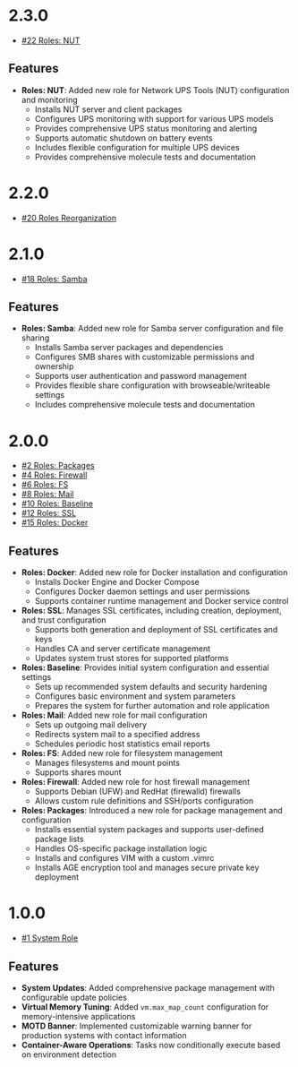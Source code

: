 # 2.3.0

* [#22 Roles: NUT](https://github.com/Scalified/ansible-setup-collection/issues/22)

## Features

- **Roles: NUT**: Added new role for Network UPS Tools (NUT) configuration and monitoring
    - Installs NUT server and client packages
    - Configures UPS monitoring with support for various UPS models
    - Provides comprehensive UPS status monitoring and alerting
    - Supports automatic shutdown on battery events
    - Includes flexible configuration for multiple UPS devices
    - Provides comprehensive molecule tests and documentation

# 2.2.0

* [#20 Roles Reorganization](https://github.com/Scalified/ansible-setup-collection/pull/21)

# 2.1.0

* [#18 Roles: Samba](https://github.com/Scalified/ansible-setup-collection/issues/18)

## Features

- **Roles: Samba**: Added new role for Samba server configuration and file sharing
    - Installs Samba server packages and dependencies
    - Configures SMB shares with customizable permissions and ownership
    - Supports user authentication and password management
    - Provides flexible share configuration with browseable/writeable settings
    - Includes comprehensive molecule tests and documentation


# 2.0.0

* [#2 Roles: Packages](https://github.com/Scalified/ansible-setup-collection/issues/2)
* [#4 Roles: Firewall](https://github.com/Scalified/ansible-setup-collection/issues/4)
* [#6 Roles: FS](https://github.com/Scalified/ansible-setup-collection/issues/6)
* [#8 Roles: Mail](https://github.com/Scalified/ansible-setup-collection/issues/8)
* [#10 Roles: Baseline](https://github.com/Scalified/ansible-setup-collection/issues/10)
* [#12 Roles: SSL](https://github.com/Scalified/ansible-setup-collection/issues/12)
* [#15 Roles: Docker](https://github.com/Scalified/ansible-setup-collection/issues/15)

## Features

- **Roles: Docker**: Added new role for Docker installation and configuration
    - Installs Docker Engine and Docker Compose
    - Configures Docker daemon settings and user permissions
    - Supports container runtime management and Docker service control
- **Roles: SSL**: Manages SSL certificates, including creation, deployment, and trust configuration
    - Supports both generation and deployment of SSL certificates and keys
    - Handles CA and server certificate management
    - Updates system trust stores for supported platforms
- **Roles: Baseline**: Provides initial system configuration and essential settings
    - Sets up recommended system defaults and security hardening
    - Configures basic environment and system parameters
    - Prepares the system for further automation and role application
- **Roles: Mail**: Added new role for mail configuration
    - Sets up outgoing mail delivery
    - Redirects system mail to a specified address
    - Schedules periodic host statistics email reports
- **Roles: FS**: Added new role for filesystem management
    - Manages filesystems and mount points
    - Supports shares mount
- **Roles: Firewall**: Added new role for host firewall management
    - Supports Debian (UFW) and RedHat (firewalld) firewalls
    - Allows custom rule definitions and SSH/ports configuration
- **Roles: Packages**: Introduced a new role for package management and configuration
    - Installs essential system packages and supports user-defined package lists
    - Handles OS-specific package installation logic
    - Installs and configures VIM with a custom .vimrc
    - Installs AGE encryption tool and manages secure private key deployment

# 1.0.0

* [#1 System Role](https://github.com/Scalified/ansible-setup-collection/issues/1)

## Features

- **System Updates**: Added comprehensive package management with configurable update policies
- **Virtual Memory Tuning**: Added `vm.max_map_count` configuration for memory-intensive applications
- **MOTD Banner**: Implemented customizable warning banner for production systems with contact information
- **Container-Aware Operations**: Tasks now conditionally execute based on environment detection
